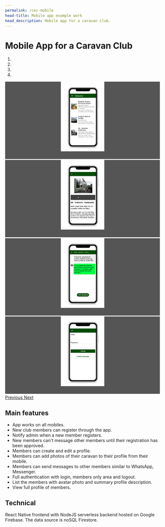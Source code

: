 ```yaml
---
permalink: /cec-mobile
head-title: Mobile app example work
head_description: Mobile app for a caravan club.
---
```



# <i class="fas fa-mobile-alt icon-mobile-app"></i> Mobile App for a Caravan Club

<div id="carousel" class="carousel slide carousel-fade" data-ride="carousel" >
  <ol class="carousel-indicators">
    <li data-target="#carousel" data-slide-to="0" class="active"></li>
    <li data-target="#carousel" data-slide-to="1"></li>
    <li data-target="#carousel" data-slide-to="2"></li>
    <li data-target="#carousel" data-slide-to="3"></li>
  </ol>
  <div class="carousel-inner" >
  
  <div class="carousel-item active" >
<img src="/assets/images/work_done/cec_mobile/cec_mobile_list_800x400.png" class="d-block w-100"/>
  </div>

  <div class="carousel-item" >
<img src="/assets/images/work_done/cec_mobile/cec_mobile_detail_800x400.png" class="d-block w-100"/>
  </div>
  <div class="carousel-item" >
<img src="/assets/images/work_done/cec_mobile/cec_mobile_message_800x400.png" class="d-block w-100"/>
  </div>
  <div class="carousel-item" >
<img src="/assets/images/work_done/cec_mobile/cec_mobile_logon_800x400.png" class="d-block w-100"/>
  </div>
  
  
  </div>
  <a class="carousel-control-prev" href="#carousel" role="button" data-slide="prev">
    <span class="carousel-control-prev-icon" aria-hidden="true"></span>
    <span class="sr-only">Previous</span>
  </a>
  <a class="carousel-control-next" href="#carousel" role="button" data-slide="next">
    <span class="carousel-control-next-icon" aria-hidden="true"></span>
    <span class="sr-only">Next</span>
  </a>
</div>

## Main features

- App works on all mobiles.
- New club members can register through the app.
- Notify admin when a new member registers.
- New members can't message other members until their registration has been approved.
- Members can create and edit a profile.
- Members can add photos of their caravan to their profile from their mobile.
- Members can send messages to other members similar to WhatsApp, Messenger.
- Full authentication with login, members only area and logout.
- List the members with avatar photo and summary profile description.
- View full profile of members.  

## Technical

React Native frontend with NodeJS serverless backend hosted on Google Firebase. The data source is noSQL Firestore.
